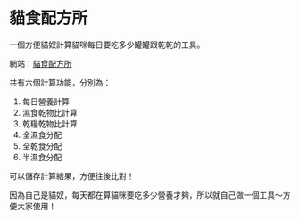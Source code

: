 # 貓食配方所
一個方便貓奴計算貓咪每日要吃多少罐罐跟乾乾的工具。

網站：<a href="https://abby-tsai.github.io/cat-food-tool/src/index.html">貓食配方所</a>

共有六個計算功能，分別為：
1. 每日營養計算
2. 濕食乾物比計算
3. 乾糧乾物比計算
4. 全濕食分配
5. 全乾食分配
6. 半濕食分配

可以儲存計算結果，方便往後比對！

因為自己是貓奴，每天都在算貓咪要吃多少營養才夠，所以就自己做一個工具～方便大家使用！
